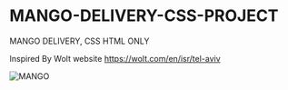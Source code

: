# MANGO-DELIVERY-CSS-PROJECT
MANGO DELIVERY, CSS HTML ONLY

Inspired By Wolt website
https://wolt.com/en/isr/tel-aviv

![MANGO](https://user-images.githubusercontent.com/93940739/166686965-2c931af0-e262-4790-9e71-682b0122b986.png)
